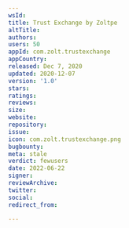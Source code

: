 ```yaml
---
wsId: 
title: Trust Exchange by Zoltpe
altTitle: 
authors: 
users: 50
appId: com.zolt.trustexchange
appCountry: 
released: Dec 7, 2020
updated: 2020-12-07
version: '1.0'
stars: 
ratings: 
reviews: 
size: 
website: 
repository: 
issue: 
icon: com.zolt.trustexchange.png
bugbounty: 
meta: stale
verdict: fewusers
date: 2022-06-22
signer: 
reviewArchive: 
twitter: 
social: 
redirect_from: 

---
```


